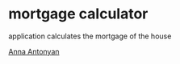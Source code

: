 # mortgage calculator

application calculates the mortgage of the house

 [Anna Antonyan](http://sqasolution.com)

